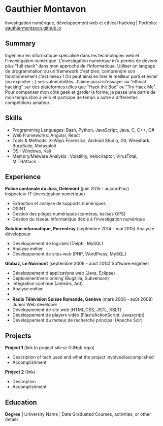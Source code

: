 # Gauthier Montavon
Investigation numérique, développement web et ethical hacking | Portfolio: [gauthiermontavon.github.io](https://gauthiermontavon.github.io)

## Summary
Ingénieur en informatique spécialisé dans les technologies web et l'investigation numérique. L'investigation numérique m'a permis de devenir plus "full stack" dans mon approche de l'informatique. Utiliser un langage de programmation ou un framework c'est bien, comprendre son fonctionnement c'est mieux ! On peut ainsi en tirer le meilleur parti et éviter (ou exploiter ;-) ses vulnérabilités. J'aime aussi m'essayer au "ethical hacking" sur des plateformes telles que "Hack the Box" ou "Try Hack Me". 
Pour compenser mon côté geek et garder la forme, je passe une partie de mon temps libre à vélo et participe de temps à autre à différentes compétitions amateur.

## Skills
- Programming Languages: Bash, Python, JavaScript, Java, C, C++, C# 
- Web Frameworks: Angular, React
- Tools & Methods: X-Ways Forensics, Android Studio, Git, Wireshark, BurpSuite, Metasploit
- OS : Windows, Kali
- Memory/Malware Analysis : Volatility, Velociraptor, VirusTotal, MITRAttack

## Experience
**Police cantonale du Jura, Delémont** (juin 2015 - aujourd'hui)   
Inspecteur IT (investigation numérique)
- Extraction et analyse de supports numériques
- OSINT
- Gestion des pièges numériques (caméras, balises GPS)
- Gestion du réseau informatique dédié à l'investigation numérique

**Solution informatique, Porrentruy** (septembre 2014 - mai 2015)
Analyste développeur
- Développement de logiciels (Delphi, MySQL)
- Analyse métier
- Développement de sites web (PHP, WordPress, MySQL)

**Globaz, Le Noirmont** (septembre 2008 - août 2014)
Software engineer
- Développement d'applications web (Java, Eclipse)
- Déploiement/versionning (Bugzilla, Subversion)
- Intégration continue (Jenkins, Ant)
- Analyse métier
- 
- **Radio Télévision Suisse Romande, Genève** (mars 2006 - août 2008)
Junior Web developer
- Développement de site web (HTML,CSS, JSTL, XSLT)
- Développement de players vidéo (Flash/ActionScript, Javascript)
- Développement du moteur de recherche principal (Apache Solr)

## Projects
**Project 1** (link to project site or GitHub repo)  
- Description of tech used and what the project involved/accomplished
- Accomplishment 

**Project 2** (link)
- Description 
- Accomplishment

## Education
**Degree** | University Name | Date Graduated
Courses, activities, or other details
